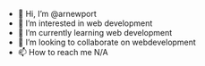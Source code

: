 - 👋 Hi, I’m @arnewport
- 👀 I’m interested in web development
- 🌱 I’m currently learning web development
- 💞️ I’m looking to collaborate on webdevelopment
- 📫 How to reach me N/A

<!---
arnewport/arnewport is a ✨ special ✨ repository because its `README.md` (this file) appears on your GitHub profile.
You can click the Preview link to take a look at your changes.
--->
